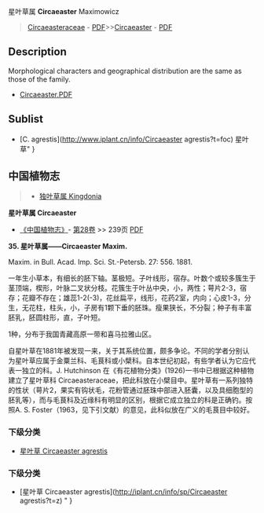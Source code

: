 星叶草属 **Circaeaster** Maximowicz

> [Circaeasteraceae](http://www.iplant.cn/info/Circaeasteraceae?t=foc) - [PDF](http://www.iplant.cn/foc/pdf/Circaeasteraceae.pdf)>>[Circaeaster](http://www.iplant.cn/info/Circaeaster?t=foc) - [PDF](http://www.iplant.cn/foc/pdf/Circaeaster.pdf)

## Description

Morphological characters and geographical distribution are the same as those of the family.


* [Circaeaster.PDF](http://www.iplant.cn/foc/pdf/Circaeaster.pdf)

## Sublist

* [C.  agrestis](http://www.iplant.cn/info/Circaeaster agrestis?t=foc) 星叶草"
}
## 中国植物志

> * [独叶草属  Kingdonia](http://www.iplant.cn/info/Kingdonia?t=z)


**星叶草属 Circaeaster**

* [《中国植物志》](http://www.iplant.cn/frps)- [第28卷](http://www.iplant.cn/frps/vol/28) >> 239页 [PDF](http://www.iplant.cn/frps/pdf/28/239y.pdf)


**35. 星叶草属——Circaeaster Maxim.**

Maxim. in Bull. Acad. Imp. Sci. St.-Petersb. 27: 556. 1881.

一年生小草本，有细长的胚下轴。茎极短。子叶线形，宿存。叶数个或较多簇生于茎顶端，楔形，叶脉二叉状分枝。花簇生于叶丛中央，小，两性；萼片2-3，宿存；花瓣不存在；雄蕊1-2(-3)，花丝扁平，线形，花药2室，内向；心皮1-3，分生，无花柱，柱头，小，子房有1颗下垂的胚珠。瘦果狭长，不分裂；种子有丰富胚乳，胚圆柱形，直，子叶短。

1种，分布于我国青藏高原一带和喜马拉雅山区。

自星叶草在1881年被发现一来，关于其系统位置，颇多争论。不同的学者分别认为星叶草应属于金粟兰科、毛茛科或小檗科。自本世纪初起，有些学者认为它应代表一独立的科。J. Hutchinson 在《有花植物分类》(1926)一书中已根据这种植物建立了星叶草科 Circaeasteraceae，把此科放在小檗目中。星叶草有一系列独特的性状（萼片2，果实有钩状毛，花粉管通过胚珠中部进入胚囊，以及具细胞型的胚乳等），而与毛茛科及近缘科有明显的区别，根据它成立独立的科是正确钓。按照A. S. Foster（1963，见下引文献）的意见，此科似放在广义的毛茛目中较好。

### 下级分类
* [星叶草  Circaeaster agrestis](Circaeaster-agrestis-星叶草.md)

### 下级分类
* [星叶草  Circaeaster agrestis](http://iplant.cn/info/sp/Circaeaster agrestis?t=z)
"
}
